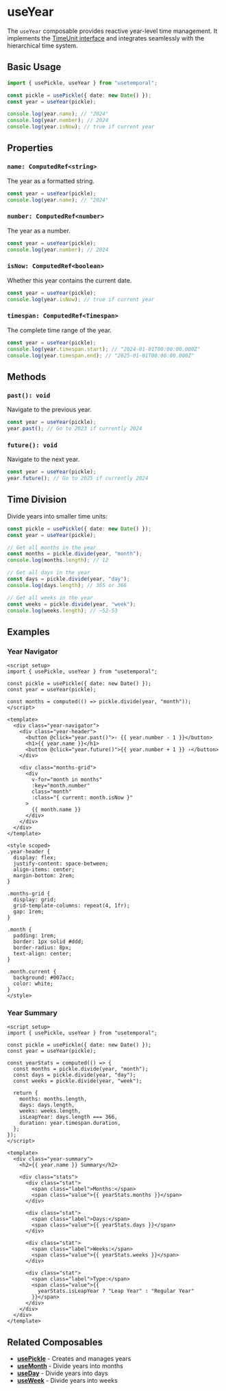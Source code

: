 # useYear

The `useYear` composable provides reactive year-level time management. It implements the [TimeUnit interface](/types/time-unit) and integrates seamlessly with the hierarchical time system.

## Basic Usage

```typescript
import { usePickle, useYear } from "usetemporal";

const pickle = usePickle({ date: new Date() });
const year = useYear(pickle);

console.log(year.name); // "2024"
console.log(year.number); // 2024
console.log(year.isNow); // true if current year
```

## Properties

### `name: ComputedRef<string>`

The year as a formatted string.

```typescript
const year = useYear(pickle);
console.log(year.name); // "2024"
```

### `number: ComputedRef<number>`

The year as a number.

```typescript
const year = useYear(pickle);
console.log(year.number); // 2024
```

### `isNow: ComputedRef<boolean>`

Whether this year contains the current date.

```typescript
const year = useYear(pickle);
console.log(year.isNow); // true if current year
```

### `timespan: ComputedRef<Timespan>`

The complete time range of the year.

```typescript
const year = useYear(pickle);
console.log(year.timespan.start); // "2024-01-01T00:00:00.000Z"
console.log(year.timespan.end); // "2025-01-01T00:00:00.000Z"
```

## Methods

### `past(): void`

Navigate to the previous year.

```typescript
const year = useYear(pickle);
year.past(); // Go to 2023 if currently 2024
```

### `future(): void`

Navigate to the next year.

```typescript
const year = useYear(pickle);
year.future(); // Go to 2025 if currently 2024
```

## Time Division

Divide years into smaller time units:

```typescript
const pickle = usePickle({ date: new Date() });
const year = useYear(pickle);

// Get all months in the year
const months = pickle.divide(year, "month");
console.log(months.length); // 12

// Get all days in the year
const days = pickle.divide(year, "day");
console.log(days.length); // 365 or 366

// Get all weeks in the year
const weeks = pickle.divide(year, "week");
console.log(weeks.length); // ~52-53
```

## Examples

### Year Navigator

```vue
<script setup>
import { usePickle, useYear } from "usetemporal";

const pickle = usePickle({ date: new Date() });
const year = useYear(pickle);

const months = computed(() => pickle.divide(year, "month"));
</script>

<template>
  <div class="year-navigator">
    <div class="year-header">
      <button @click="year.past()">‹ {{ year.number - 1 }}</button>
      <h1>{{ year.name }}</h1>
      <button @click="year.future()">{{ year.number + 1 }} ›</button>
    </div>

    <div class="months-grid">
      <div
        v-for="month in months"
        :key="month.number"
        class="month"
        :class="{ current: month.isNow }"
      >
        {{ month.name }}
      </div>
    </div>
  </div>
</template>

<style scoped>
.year-header {
  display: flex;
  justify-content: space-between;
  align-items: center;
  margin-bottom: 2rem;
}

.months-grid {
  display: grid;
  grid-template-columns: repeat(4, 1fr);
  gap: 1rem;
}

.month {
  padding: 1rem;
  border: 1px solid #ddd;
  border-radius: 8px;
  text-align: center;
}

.month.current {
  background: #007acc;
  color: white;
}
</style>
```

### Year Summary

```vue
<script setup>
import { usePickle, useYear } from "usetemporal";

const pickle = usePickle({ date: new Date() });
const year = useYear(pickle);

const yearStats = computed(() => {
  const months = pickle.divide(year, "month");
  const days = pickle.divide(year, "day");
  const weeks = pickle.divide(year, "week");

  return {
    months: months.length,
    days: days.length,
    weeks: weeks.length,
    isLeapYear: days.length === 366,
    duration: year.timespan.duration,
  };
});
</script>

<template>
  <div class="year-summary">
    <h2>{{ year.name }} Summary</h2>

    <div class="stats">
      <div class="stat">
        <span class="label">Months:</span>
        <span class="value">{{ yearStats.months }}</span>
      </div>

      <div class="stat">
        <span class="label">Days:</span>
        <span class="value">{{ yearStats.days }}</span>
      </div>

      <div class="stat">
        <span class="label">Weeks:</span>
        <span class="value">{{ yearStats.weeks }}</span>
      </div>

      <div class="stat">
        <span class="label">Type:</span>
        <span class="value">{{
          yearStats.isLeapYear ? "Leap Year" : "Regular Year"
        }}</span>
      </div>
    </div>
  </div>
</template>
```

## Related Composables

- **[usePickle](/composables/use-pickle)** - Creates and manages years
- **[useMonth](/composables/use-month)** - Divide years into months
- **[useDay](/composables/use-day)** - Divide years into days
- **[useWeek](/composables/use-week)** - Divide years into weeks
